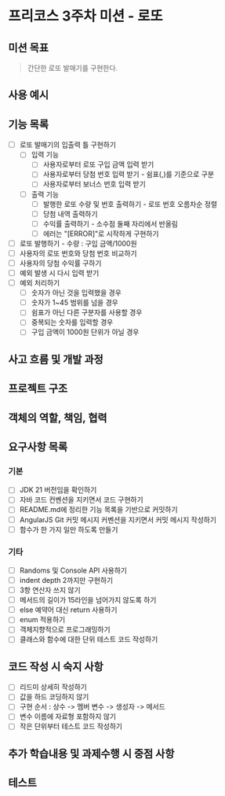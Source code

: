 # 프리코스 3주차 미션 - 로또

## 미션 목표
> 간단한 로또 발매기를 구현한다.

## 사용 예시

## 기능 목록

- [ ] 로또 발매기의 입출력 틀 구현하기
    - [ ] 입력 기능
        - [ ] 사용자로부터 로또 구입 금액 입력 받기
        - [ ] 사용자로부터 당첨 번호 입력 받기 - 쉼표(,)를 기준으로 구분
        - [ ] 사용자로부터 보너스 번호 입력 받기
    - [ ] 출력 기능
        - [ ] 발행한 로또 수량 및 번호 출력하기 - 로또 번호 오름차순 정렬
        - [ ] 당첨 내역 출력하기
        - [ ] 수익률 출력하기 - 소수점 둘째 자리에서 반올림
        - [ ] 에러는 "[ERROR]"로 시작하게 구현하기
- [ ] 로또 발행하기 - 수량 : 구입 금액/1000원
- [ ] 사용자의 로또 번호와 당첨 번호 비교하기
- [ ] 사용자의 당첨 수익률 구하기
- [ ] 예외 발생 시 다시 입력 받기
- [ ] 예외 처리하기
    - [ ] 숫자가 아닌 것을 입력했을 경우
    - [ ] 숫자가 1~45 범위를 넘을 경우
    - [ ] 쉼표가 아닌 다른 구분자를 사용할 경우
    - [ ] 중복되는 숫자를 입력할 경우
    - [ ] 구입 금액이 1000원 단위가 아닐 경우

## 사고 흐름 및 개발 과정

## 프로젝트 구조

## 객체의 역할, 책임, 협력

## 요구사항 목록
### 기본

- [ ] JDK 21 버전임을 확인하기
- [ ] 자바 코드 컨벤션을 지키면서 코드 구현하기
- [ ] README.md에 정리한 기능 목록을 기반으로 커밋하기
- [ ] AngularJS Git 커밋 메시지 커벤션을 지키면서 커밋 메시지 작성하기
- [ ] 함수가 한 가지 일만 하도록 만들기

### 기타

- [ ] Randoms 및 Console API 사용하기
- [ ] indent depth 2까지만 구현하기
- [ ] 3항 연산자 쓰지 않기
- [ ] 메서드의 길이가 15라인을 넘어가지 않도록 하기
- [ ] else 예약어 대신 return 사용하기
- [ ] enum 적용하기
- [ ] 객체지향적으로 프로그래밍하기
- [ ] 클래스와 함수에 대한 단위 테스트 코드 작성하기

## 코드 작성 시 숙지 사항

- [ ] 리드미 상세히 작성하기
- [ ] 값을 하드 코딩하지 않기
- [ ] 구현 순서 : 상수 -> 멤버 변수 -> 생성자 -> 메서드
- [ ] 변수 이름에 자료형 포함하지 않기
- [ ] 작은 단위부터 테스트 코드 작성하기

## 추가 학습내용 및 과제수행 시 중점 사항

## 테스트
